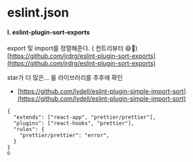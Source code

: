 # eslint.json



#### I. eslint-plugin-sort-exports

export 및 import를 정렬해준다.  \( 컨트리뷰터 😄🚀\)  
[https://github.com/jrdrg/eslint-plugin-sort-exports](https://github.com/jrdrg/eslint-plugin-sort-exports)

star가 더 많은... 룰 라이브러리를 추후에 확인

* [https://github.com/lydell/eslint-plugin-simple-import-sort](https://github.com/lydell/eslint-plugin-simple-import-sort)





```text
{
  "extends": ["react-app", "prettier/prettier"],
  "plugins": ["react-hooks", "prettier"],
  "rules": {
    "prettier/prettier": "error",
  }
}
©
```

